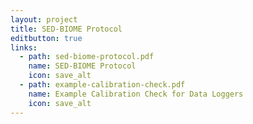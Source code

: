 ```yaml
---
layout: project
title: SED-BIOME Protocol
editbutton: true
links:
  - path: sed-biome-protocol.pdf
    name: SED-BIOME Protocol
    icon: save_alt
  - path: example-calibration-check.pdf
    name: Example Calibration Check for Data Loggers
    icon: save_alt
---
```

  
